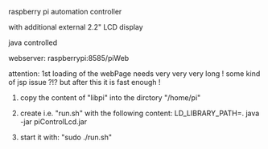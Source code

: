 raspberry pi automation controller

with additional external 2.2" LCD display

java controlled

webserver: raspberrypi:8585/piWeb

  attention: 1st loading of the webPage needs very very very long !
  some kind of jsp issue ?!?
  but after this it is fast enough !

  
1) copy the content of "libpi" into the dirctory "/home/pi"

2) create i.e. "run.sh" with the following content:
  LD_LIBRARY_PATH=. java -jar piControlLcd.jar

3) start it with: "sudo ./run.sh"
